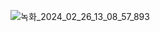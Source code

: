 
![녹화_2024_02_26_13_08_57_893](https://github.com/JYH96/C_Project/assets/143565474/851e2d0a-a641-4eaf-b91f-7f482f1ab435)
